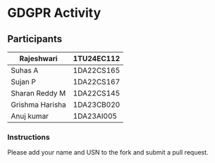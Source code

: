 # GDGPR Activity

## Participants

| Rajeshwari  | 1TU24EC112      |
|--------|------------|
| Suhas A| 1DA22CS165 |
| Sujan P| 1DA22CS167 |
| Sharan Reddy M| 1DA22CS145|
|Grishma Harisha| 1DA23CB020|
| Anuj kumar| 1DA23AI005|

### Instructions
Please add your name and USN to the fork and submit a pull request.

